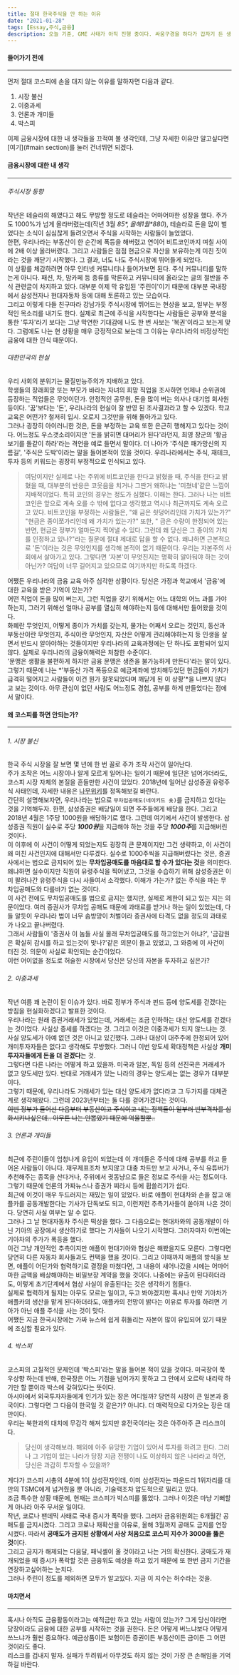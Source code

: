 ```yaml
---
title: 절대 한국주식을 안 하는 이유
date: "2021-01-28"
tags: [Essay,주식,금융]
description: 오늘 기준, GME 사태가 아직 진행 중이다. 싸움구경을 하다가 갑자기 든 생각들을 기록하고 싶어졌다. 여기에서는 금융시장에 대한 내 생각과 한국시장에 손을 대지않는 이유에 대해 기술하였다.
---
```


#### 들어가기 전에
---
먼저 절대 코스피에 손을 대지 않는 이유를 말하자면 다음과 같다.
1. 시장 불신
2. 이중과세
3. 언론과 개미들
4. 박스피

이제 금융시장에 대한 내 생각들을 끄적여 볼 생각인데, 그냥 자세한 이유만 알고싶다면 [여기](#main section)를 눌러 건너뛰면 되겠다.

#### 금융시장에 대한 내 생각
---
###### 주식시장 동향
작년은 테슬라의 해였다고 해도 무방할 정도로 테슬라는 어마어마한 성장을 했다. 주가도 1000%가 넘게 올라버렸는데(작년 3월 *$85*, 올해 1월 *$880*), 테슬라로 돈을 많이 벌었다는 소식이 심심찮게 들려오면서 주식을 시작하는 사람들이 늘었었다.  
한편, 우리나라는 부동산이 한 순간에 폭등을 해버렸고 연이어 비트코인까지 며칠 사이에 2배 이상 올라버렸다. 그리고 사람들은 점점 현금으로 자산을 보유하는게 미친 짓이라는 것을 깨닫기 시작했다. 그 결과, 너도 나도 주식시장에 뛰어들게 되었다.  
이 상황를 체감하려면 아무 인터넷 커뮤니티나 들어가보면 된다. 주식 커뮤니티를 말하는게 아니다. 패션, 차, 맘카페 등 종류를 막론하고 커뮤니티에 올라오는 글의 절반을 주식 관련글이 차지하고 있다. 대부분 이제 막 유입된 '주린이'이기 때문에 대부분 국내장에서 삼성전자나 현대자동차 등에 대해 토론하고 있는 모습이다.  
그리고 이렇게 다들 친구따라 강남가듯 주식시장에 뛰어드는 현상을 보고, 일부는 부정적인 목소리를 내기도 한다. 실제로 최근에 주식을 시작한다는 사람들은 공부와 분석을 통한 '투자'라기 보다는 그냥 막연한 기대감에 나도 한 번 사보는 '복권'이라고 보는게 맞다. 그럼에도 나는 현 상황을 매우 긍정적으로 보는데 그 이유는 우리나라의 비정상적인 금융에 대한 인식 때문이다.

###### 대한민국의 현실
우리 사회의 분위기는 물질만능주의가 지배하고 있다.  
학생들의 장래희망 또는 부모가 바라는 자녀의 희망 직업을 조사하면 언제나 순위권에 등장하는 직업들은 무엇이던가. 안정적인 공무원, 돈을 많이 버는 의사나 대기업 회사원 등이다. '꿈'보다는 '돈', 우리나라의 현실이 잘 반영 된 조사결과라고 할 수 있겠다. 학교 교육은 어떤가? 철저히 입시. 오로지 그것만을 위해 돌아가고 있다.  
그러나 굉장히 아이러니한 것은, 돈을 부정하는 교육 또한 은근히 행해지고 있다는 것이다. 어느정도 우스갯소리이지만 '돈을 밝히면 대머리가 된다'라던지, 최영 장군의 '황금보기를 돌같이 하라'라는 격언을 예로 들면서 말이다. 더 나아가 '주식은 패가망신의 지름길', '주식은 도박'이라는 말을 들어본적이 있을 것이다. 우리나라에서는 주식, 재테크, 투자 등의 키워드는 굉장히 부정적으로 인식되고 있다.  
>여담이지만 실제로 나는 주위에 비트코인을 한다고 밝혔을 때, 주식을 한다고 밝혔을 때, 대부분의 반응은 코웃음을 치거나 그딴거 왜하냐는 '미쳤네'같은 느낌이 지배적이었다. 특히 코인의 경우는 정도가 심했다. 이해는 한다. 그러나 나는 비트코인은 앞으로 계속 오를 수 밖에 없다고 생각했고 역시나 최근까지도 계속 오르고 있다. 비트코인을 부정하는 사람들은, "왜 금은 쇳덩어리인데 가치가 있는가?" "현금은 종이쪼가리인데 왜 가치가 있는가?" 또한, " 금은 수량이 한정되어 있는 반면, 현금은 정부가 얼마든지 찍어낼 수 있다. 그런데 왜 당신은 그 종이의 가치를 인정하고 있나?"라는 질문에 절대 제대로 답을 할 수 없다. 왜냐하면 근본적으로 '돈'이라는 것은 무엇인지를 생각해 본적이 없기 때문이다. 우리는 자본주의 사회에서 살아가고 있다. 그렇다면 '자본'이 무엇진지는 명확히 알아둬야 하는 것이 아닌가? 여담이 너무 길어지고 있으므로 여기까지만 하도록 하겠다.

어쨌든 우리나라의 금융 교육 아주 심각한 상황이다. 당신은 가정과 학교에서 '금융'에 대한 교육을 받은 기억이 있는가?  
어떤 직업이 돈을 많이 버는지, 그런 직업을 갖기 위해서는 어느 대학의 어느 과를 가야하는지, 그러기 위해선 얼마나 공부를 열심히 해야하는지 등에 대해서만 들어왔을 것이다.  
화폐란 무엇인지, 어떻게 종이가 가치를 갖는지, 물가는 어째서 오르는 것인지, 동산과 부동산이란 무엇인지, 주식이란 무엇인지, 자산은 어떻게 관리해야하는지 등 인생을 살면서 반드시 알아야하는 것들이지만 우리나라의 교육과정에는 단 하나도 포함되어 있지 않다. 실제로 우리나라의 금융이해력은 처참한 수준이다.  
'문맹은 생활을 불편하게 하지만 금융 문맹은 생존을 불가능하게 만든다'라는 말이 있다. 그렇기 때문에 나는 *'부동산 가격 폭등으로 예금계좌에 방치해두었던 현금들이 가치가 급격히 떨어지고 사람들이 이건 뭔가 잘못되었다며 깨닫게 된 이 상황'*을 나쁘지 않다고 보는 것이다. 아무 관심이 없던 사람도 어느정도 경험, 공부를 하게 만들었다는 점에서 말이다.
<div id="main section"></div>

#### 왜 코스피를 하면 안되는가?
---
###### 1. 시장 불신
한국 주식 시장을 잘 보면 몇 년에 한 번 꼴로 주가 조작 사건이 일어난다.  
주가 조작은 어느 시장이나 알게 모르게 일어나는 일이기 때문에 일단은 넘어가더라도, 코스피 시장 자체의 본질을 흔들만한 사건이 있었다. 2018년에 일어난 삼성증권 유령주식 사태인데, 자세한 내용은 <a href="https://namu.wiki/w/삼성증권%20유령주식%20사태" target="_blank">나무위키</a>를 정독해보길 바란다.  
간단히 설명해보자면, 우리나라는 법으로 `무차입공매도(네이키드 숏)`를 금지하고 있다는 것을 기억해두자. 한편, 삼성증권은 배당일이 되면 주주들에게 배당을 한다. 그리고 2018년 4월은 1주당 1000원을 배당하기로 했다. 그런데 여기에서 사건이 발생한다. 삼성증권 직원이 실수로 주당 ***1000원***을 지급해야 하는 것을 주당 ***1000주***를 지급해버린 것이다.  
이 이후에 이 사건이 어떻게 되었는지도 굉장히 큰 문제이지만 그건 생략하고, 이 사건이 왜 미친 사건인지에 대해서만 다루겠다. 실수로 1000주씩을 지급해버렸다는 것은, 증권사에서는 법으로 금지되어 있는 **무차입공매도를 마음대로 할 수가 있다는 것**을 의미한다. 왜냐하면 실수이지만 직원이 유령주식을 찍어냈고, 그것을 수습하기 위해 삼성증권은 이미 팔려나간 유령주식을 다시 사들여서 소각했다. 이해가 가는가? 없는 주식을 파는 무차입공매도와 다를바가 없는 것이다.  
이 사건 전에도 무차입공매도를 법으로 금지는 했지만, 실제로 제한이 되고 있는 지는 의문이었다. 여러 증권사가 무차입 공매도 때문에 과태료를 받거나 하는 일이 있었는데, 다들 알듯이 우리나라 법이 너무 솜방망이 처벌이라 증권사에 타격도 없을 정도의 과태로가 나오고 끝나버렸다.  
그래서 사람들이 '증권사 이 놈들 사실 몰래 무차입공매도를 하고있는거 아냐?', '금감원은 확실히 감시를 하고 있는것이 맞나?'같은 의문이 들고 있었고, 그 와중에 이 사건이 터진 것. 의문이 사실로 확인되는 순간이었다.  
이런 어이없을 정도로 허술한 시장에서 당신은 당신의 자본을 투자하고 싶은가?

###### 2. 이중과세
작년 여름 꽤 논란이 된 이슈가 있다. 바로 정부가 주식과 펀드 등에 양도세를 걷겠다는 방침을 현실화하겠다고 발표한 것이다.  
우리나라는 원래 증권거래세가 있었는데, 거래세는 조금 인하하는 대신 양도세를 걷겠다는 것이었다. 사실상 증세를 하겠다는 것. 그리고 이것은 이중과세가 되지 않느냐는 것.  
사실 양도세가 아예 없던 것은 아니고 있긴했다. 그러나 대상이 대주주에 한정되어 있어 개미투자자들은 없다고 생각해도 무방했다. 그러니 이번 양도세 확대정책은 사실상 **개미 투자자들에게 돈을 더 걷겠다**는 것.  
그렇다면 다른 나라는 어떻게 하고 있을까. 미국과 일본, 독일 등의 선진국은 거래세가 없고 양도세만 있다. 반대로 거래세가 있는 나라의 경우는 양도세는 없는 경우가 대부분이다.  
그렇기 때문에, 우리나라도 거래세가 있는 대신 양도세가 없다라고 그 두가지를 대체관계로 생각해왔다. 그런데 2023년부터는 둘 다를 걷어가겠다는 것이다.  
~~이번 정부가 들어선 다음부터 부동산이고 주식이고 내는 정책들이 일부러 빈부격차를 심화시키나싶은데.. 아무튼 나는 안뽑았기 때문에 억울할뿐..~~

###### 3. 언론과 개미들
최근에 주린이들이 엄청나게 유입이 되었는데 이 개미들은 주식에 대해 공부를 하고 들어온 사람들이 아니다. 재무제표조차 보지않고 대충 차트만 보고 사거나, 주식 유튜버가 추천해주는 종목을 산다거나, 주위에서 귓동냥으로 들은 정보로 주식을 사는 정도이다. 그렇기 때문에 언론의 가짜뉴스나 증권가 찌라시 등에 휩쓸리기가 쉽다.  
최근에 이것이 매우 두드러지는 재밌는 일이 있었다. 바로 애플이 현대차와 손을 잡고 애플카를 공동개발한다는 기사가 단독보도 되고, 이런저런 추측기사들이 쏟아져 나온 것이다. 당연히 사실 여부는 알 수 없다.  
그러나 그 날 현대자동차 주식은 떡상을 했다. 그 다음으로는 현대차와의 공동개발이 아닌 기아의 공장에서 생산하기로 했다는 기사들이 나오기 시작했다. 그러자마자 이번에는 기아차의 주가가 폭등을 했다.  
이건 그냥 개인적인 추측이지만 애플이 현대기아와 협상은 해봤을지도 모른다. 그렇다면 당연히 다른 자동차 회사들과도 컨택을 했을 것이다. 그리고 이때까지 애플의 방식을 보면, 애플이 어딘가와 협력하기로 결정을 마쳤다면, 그 내용이 새어나갔을 시에는 어마어마한 금액을 배상해야하는 비밀보장 계약을 했을 것이다. 나중에는 유출이 된다하더라도, 이렇게 초기단계에서 협상 사실이 유출된다는 것은 생각하기 힘들다.  
실제로 협력하게 될지는 아무도 모르는 일이고, 두고 봐야겠지만 혹시나 만약 기아차가 애플카의 생산을 맡게 된다하더라도, 애플카의 전망이 밝다는 이유로 투자를 하려면 기아가 아닌 애플 주식을 사는 것이 맞다.  
어쨌든 지금 한국시장에는 가짜 뉴스에 쉽게 휘둘리는 자본이 많이 유입되어 있기 때문에 조심할 필요가 있다.

###### 4. 박스피
코스피의 고질적인 문제인데 '박스피'라는 말을 들어본 적이 있을 것이다. 미국장이 쭉 우상향 하는데 반해, 한국장은 어느 기점을 넘어가지 못하고 그 안에서 오르락 내리락 하기만 할 뿐이라 박스에 갖혀있다는 뜻이다.  
아시아에서 외국투자자들에게 인기가 있는 장은 어디일까? 당연히 시장이 큰 일본과 중국이다. 그렇다면 그 다음이 한국일 것 같은가? 아니다. 더 매력적으로 다가오는 장은 대만이다.  
우리는 북한과의 대치에 무감각 해져 있지만 휴전국이라는 것은 아주아주 큰 리스크이다.
>당신이 생각해보라. 해외에 아주 유망한 기업이 있어서 투자를 하려고 한다. 그러나 그 기업이 있는 나라가 당장 지금 전쟁이 나도 이상하지 않은 나라라고 하면, 당신은 과감히 투자할 수 있을까?

게다가 코스피 시총의 4분에 1이 삼성전자인데, 이미 삼성전자는 파운드리 1위자리를 대만의 TSMC에게 넘겨줬을 뿐 아니라, 기술력조차 압도적으로 밀리고 있다.  
조금 특수한 상황 때문에, 현재는 코스피가 박스피를 뚫었다. 그러나 이것은 마냥 기뻐할 게 아나라 아주 무서운 일이다.  
작년, 코로나 팬데믹 사태로 국내 증시가 폭락을 했다. 그러자 금융위원회는 6개월간 공매도를 금지시켰다. 그리고 코로나 재확산을 이유로, 올해 3월까지 공매도 금지를 연장시켰다. 따라서 **공매도가 금지된 상황에서 사상 처음으로 코스피 지수가 3000을 뚫은 것**이다.  
그리고 금지가 해제되는 다음달, 패닉셀이 올 것이라고 나는 거의 확신한다. 공매도가 재개되었을 때 증시가 폭락할 것은 금융위도 예상을 하고 있기 때문에 또 한번 금지 기간을 연장하고싶어하는 눈치다.  
그러나 주린이 정도를 제외하면 모두가 알고있다. 지금 이 지수는 허수라는 것을.

#### 마치면서
---
혹시나 아직도 금융활동이라고는 예적금만 하고 있는 사람이 있는가? 그게 당신이라면 당장이라도 금융에 대한 공부를 시작하는 것을 권한다. 돈은 어떻게 버느냐보다 어떻게 쓰느냐가 훨씬 중요하다. 예금상품이든 보험이든 증권이든 부동산이든 금이든 그 어떤 것이라도 좋다.  
리스크를 겁내지 말자. 실패가 두려워서 아무것도 하지 않는 것이 가장 큰 손해임을 기억하길 바란다.
